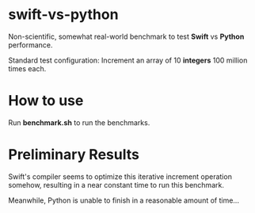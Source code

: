 # swift-vs-python

Non-scientific, somewhat real-world benchmark to test **Swift** vs **Python** performance.

Standard test configuration: Increment an array of 10 **integers** 100 million times each.

# How to use

Run **benchmark.sh** to run the benchmarks.

# Preliminary Results

Swift's compiler seems to optimize this iterative increment operation somehow, resulting in a near constant time to run this benchmark.

Meanwhile, Python is unable to finish in a reasonable amount of time...
